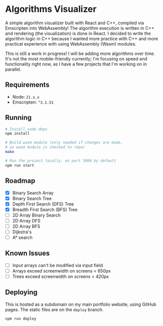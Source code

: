 # Algorithms Visualizer

A simple algorithm visualizer built with React and C++, compiled via Emscripten into WebAssembly! The algorithm execution is written in C++ and rendering (the visualization) is done in React. I decided to write the algorithm logic in C++ because I wanted more practice with C++ and more practical experience with using WebAssembly (Wasm) modules.

This is still a work in progress! I will be adding more algorithms over time. It's not the most mobile-friendly currently; I'm focusing on speed and functionality right now, as I have a few projects that I'm working on in parallel.

## Requirements

- Node: `21.x.x`
- Emscripten: `^3.1.51`

## Running

```bash
# Install node deps
npm install

# Build wasm module (only needed if changes are made,
# as wasm module is checked to repo)
make

# Run the project locally, on port 3000 by default
npm run start
```

## Roadmap

- [x] Binary Search Array
- [x] Binary Search Tree
- [x] Depth First Search (DFS) Tree
- [x] Breadth First Search (BFS) Tree
- [ ] 2D Array Binary Search
- [ ] 2D Array DFS
- [ ] 2D Array BFS
- [ ] Dijkstra's
- [ ] A\* search

## Known Issues

- [ ] Input arrays can't be modified via input field
- [ ] Arrays exceed screenwidth on screens < 650px
- [ ] Trees exceed screenwidth on screens < 420px

## Deploying

This is hosted as a subdomain on my main portfolio website, using GitHub pages. The static files are on the `deploy` branch.

```
npm run deploy
```
